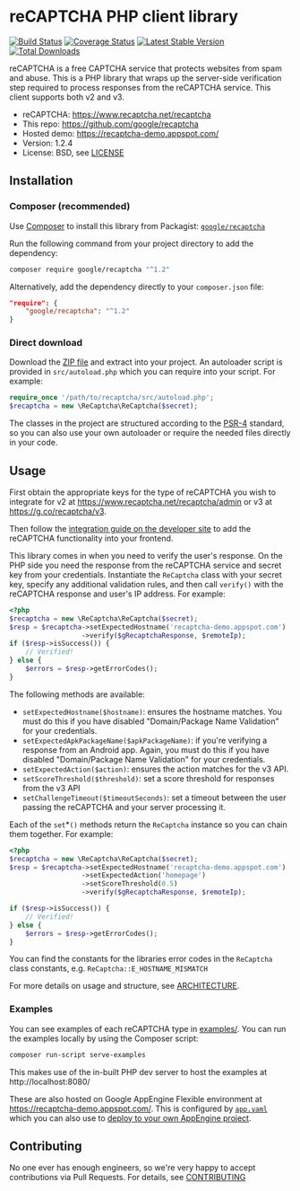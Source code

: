 # reCAPTCHA PHP client library

[![Build Status](https://travis-ci.org/google/recaptcha.svg)](https://travis-ci.org/google/recaptcha)
[![Coverage Status](https://coveralls.io/repos/github/google/recaptcha/badge.svg)](https://coveralls.io/github/google/recaptcha)
[![Latest Stable Version](https://poser.pugx.org/google/recaptcha/v/stable.svg)](https://packagist.org/packages/google/recaptcha)
[![Total Downloads](https://poser.pugx.org/google/recaptcha/downloads.svg)](https://packagist.org/packages/google/recaptcha)

reCAPTCHA is a free CAPTCHA service that protects websites from spam and abuse.
This is a PHP library that wraps up the server-side verification step required
to process responses from the reCAPTCHA service. This client supports both v2
and v3.

- reCAPTCHA: https://www.recaptcha.net/recaptcha
- This repo: https://github.com/google/recaptcha
- Hosted demo: https://recaptcha-demo.appspot.com/
- Version: 1.2.4
- License: BSD, see [LICENSE](LICENSE)

## Installation

### Composer (recommended)

Use [Composer](https://getcomposer.org) to install this library from Packagist:
[`google/recaptcha`](https://packagist.org/packages/google/recaptcha)

Run the following command from your project directory to add the dependency:

```sh
composer require google/recaptcha "^1.2"
```

Alternatively, add the dependency directly to your `composer.json` file:

```json
"require": {
    "google/recaptcha": "^1.2"
}
```

### Direct download

Download the [ZIP file](https://github.com/google/recaptcha/archive/master.zip)
and extract into your project. An autoloader script is provided in
`src/autoload.php` which you can require into your script. For example:

```php
require_once '/path/to/recaptcha/src/autoload.php';
$recaptcha = new \ReCaptcha\ReCaptcha($secret);
```

The classes in the project are structured according to the
[PSR-4](http://www.php-fig.org/psr/psr-4/) standard, so you can also use your
own autoloader or require the needed files directly in your code.

## Usage

First obtain the appropriate keys for the type of reCAPTCHA you wish to
integrate for v2 at https://www.recaptcha.net/recaptcha/admin or v3 at
https://g.co/recaptcha/v3.

Then follow the [integration guide on the developer
site](https://developers.recaptcha.net/recaptcha/intro) to add the reCAPTCHA
functionality into your frontend.

This library comes in when you need to verify the user's response. On the PHP
side you need the response from the reCAPTCHA service and secret key from your
credentials. Instantiate the `ReCaptcha` class with your secret key, specify any
additional validation rules, and then call `verify()` with the reCAPTCHA
response and user's IP address. For example:

```php
<?php
$recaptcha = new \ReCaptcha\ReCaptcha($secret);
$resp = $recaptcha->setExpectedHostname('recaptcha-demo.appspot.com')
                  ->verify($gRecaptchaResponse, $remoteIp);
if ($resp->isSuccess()) {
    // Verified!
} else {
    $errors = $resp->getErrorCodes();
}
```

The following methods are available:

- `setExpectedHostname($hostname)`: ensures the hostname matches. You must do
  this if you have disabled "Domain/Package Name Validation" for your
  credentials.
- `setExpectedApkPackageName($apkPackageName)`: if you're verifying a response
  from an Android app. Again, you must do this if you have disabled
  "Domain/Package Name Validation" for your credentials.
- `setExpectedAction($action)`: ensures the action matches for the v3 API.
- `setScoreThreshold($threshold)`: set a score threshold for responses from the
  v3 API
- `setChallengeTimeout($timeoutSeconds)`: set a timeout between the user passing
  the reCAPTCHA and your server processing it.

Each of the `set`\*`()` methods return the `ReCaptcha` instance so you can chain
them together. For example:

```php
<?php
$recaptcha = new \ReCaptcha\ReCaptcha($secret);
$resp = $recaptcha->setExpectedHostname('recaptcha-demo.appspot.com')
                  ->setExpectedAction('homepage')
                  ->setScoreThreshold(0.5)
                  ->verify($gRecaptchaResponse, $remoteIp);

if ($resp->isSuccess()) {
    // Verified!
} else {
    $errors = $resp->getErrorCodes();
}
```

You can find the constants for the libraries error codes in the `ReCaptcha`
class constants, e.g. `ReCaptcha::E_HOSTNAME_MISMATCH`

For more details on usage and structure, see [ARCHITECTURE](ARCHITECTURE.md).

### Examples

You can see examples of each reCAPTCHA type in [examples/](examples/). You can
run the examples locally by using the Composer script:

```sh
composer run-script serve-examples
```

This makes use of the in-built PHP dev server to host the examples at
http://localhost:8080/

These are also hosted on Google AppEngine Flexible environment at
https://recaptcha-demo.appspot.com/. This is configured by
[`app.yaml`](./app.yaml) which you can also use to [deploy to your own AppEngine
project](https://cloud.recaptcha.net/appengine/docs/flexible/php/download).

## Contributing

No one ever has enough engineers, so we're very happy to accept contributions
via Pull Requests. For details, see [CONTRIBUTING](CONTRIBUTING.md)
